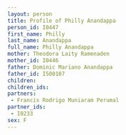```yaml
---
layout: person
title: Profile of Philly Anandappa
person_id: I0447
first_name: Philly
last_name: Anandappa
full_name: Philly Anandappa
mother: Theodora Laity Ramenaden
mother_id: I0446
father: Dominic Mariano Anandappa
father_id: I500107
children:
children_ids:
partners:
 - Francis Rodrigo Muniaram Perumal
partner_ids:
 - I0233
sex: F
---
```


